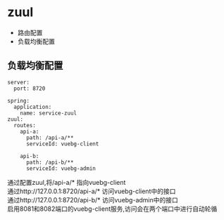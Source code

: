 # zuul
- 路由配置
- 负载均衡配置

## 负载均衡配置
```aidl
server:
  port: 8720

spring:
  application:
    name: service-zuul
zuul:
  routes:
    api-a:
      path: /api-a/**
      serviceId: vuebg-client

    api-b:
      path: /api-b/**
      serviceId: vuebg-admin
```
通过配置zuul,将/api-a/* 指向vuebg-client  
通过http://127.0.0.1:8720/api-a/* 访问vuebg-client中的接口  
通过http://127.0.0.1:8720/api-b/* 访问vuebg-admin中的接口  
启用8081和8082端口的vuebg-client服务,访问会在两个端口中进行自动轮循